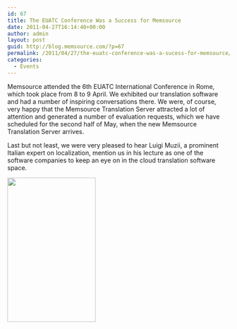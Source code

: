 ```yaml
---
id: 67
title: The EUATC Conference Was a Success for Memsource
date: 2011-04-27T16:14:40+00:00
author: admin
layout: post
guid: http://blog.memsource.com/?p=67
permalink: /2011/04/27/the-euatc-conference-was-a-sucess-for-memsource/
categories:
  - Events
---
```

Memsource attended the 6th EUATC International Conference in Rome, which took place from 8 to 9 April. We exhibited our translation software and had a number of inspiring conversations there. We were, of course, very happy that the Memsource Translation Server attracted a lot of attention and generated a number of evaluation requests, which we have scheduled for the second half of May, when the new Memsource Translation Server arrives.<!--more-->

Last but not least, we were very pleased to hear Luigi Muzii, a prominent Italian expert on localization, mention us in his lecture as one of the software companies to keep an eye on in the cloud translation software space.

[<img class="alignnone size-full wp-image-68" title="EUATC_rome_logo_w210" src="/wp-content/uploads/2011/04/EUATC_rome_logo_w210.png" alt="" width="200" height="327" />](/wp-content/uploads/2011/04/EUATC_rome_logo_w210.png)